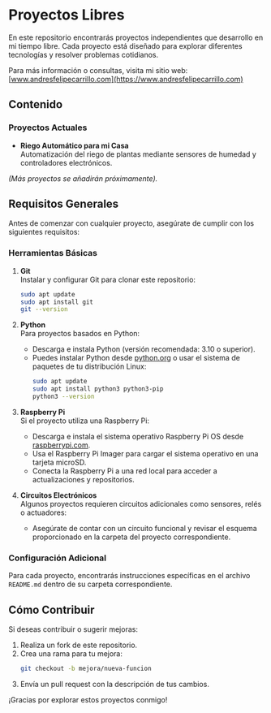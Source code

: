 
# Proyectos Libres

En este repositorio encontrarás proyectos independientes que desarrollo en mi tiempo libre. Cada proyecto está diseñado para explorar diferentes tecnologías y resolver problemas cotidianos.

Para más información o consultas, visita mi sitio web: [www.andresfelipecarrillo.com](https://www.andresfelipecarrillo.com)

## Contenido

### Proyectos Actuales

- **Riego Automático para mi Casa**  
  Automatización del riego de plantas mediante sensores de humedad y controladores electrónicos.

_(Más proyectos se añadirán próximamente)._

## Requisitos Generales

Antes de comenzar con cualquier proyecto, asegúrate de cumplir con los siguientes requisitos:

### Herramientas Básicas
1. **Git**  
   Instalar y configurar Git para clonar este repositorio:
   ```bash
   sudo apt update
   sudo apt install git
   git --version
   ```

2. **Python**  
   Para proyectos basados en Python:
   - Descarga e instala Python (versión recomendada: 3.10 o superior).
   - Puedes instalar Python desde [python.org](https://www.python.org/downloads/) o usar el sistema de paquetes de tu distribución Linux:
     ```bash
     sudo apt update
     sudo apt install python3 python3-pip
     python3 --version
     ```

3. **Raspberry Pi**  
   Si el proyecto utiliza una Raspberry Pi:
   - Descarga e instala el sistema operativo Raspberry Pi OS desde [raspberrypi.com](https://www.raspberrypi.com/software/).
   - Usa el Raspberry Pi Imager para cargar el sistema operativo en una tarjeta microSD.
   - Conecta la Raspberry Pi a una red local para acceder a actualizaciones y repositorios.

4. **Circuitos Electrónicos**  
   Algunos proyectos requieren circuitos adicionales como sensores, relés o actuadores:
   - Asegúrate de contar con un circuito funcional y revisar el esquema proporcionado en la carpeta del proyecto correspondiente.

### Configuración Adicional
Para cada proyecto, encontrarás instrucciones específicas en el archivo `README.md` dentro de su carpeta correspondiente.

## Cómo Contribuir
Si deseas contribuir o sugerir mejoras:
1. Realiza un fork de este repositorio.
2. Crea una rama para tu mejora:
   ```bash
   git checkout -b mejora/nueva-funcion
   ```
3. Envía un pull request con la descripción de tus cambios.

¡Gracias por explorar estos proyectos conmigo!
